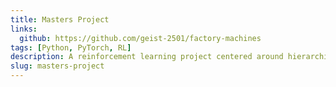 ```yaml
---
title: Masters Project
links:
  github: https://github.com/geist-2501/factory-machines 
tags: [Python, PyTorch, RL]
description: A reinforcement learning project centered around hierarchical learning techniques and their consequences in intra-logistics.
slug: masters-project
---
```

